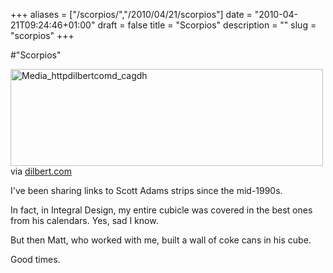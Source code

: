 +++
aliases = ["/scorpios/","/2010/04/21/scorpios"]
date = "2010-04-21T09:24:46+01:00"
draft = false
title = "Scorpios"
description = ""
slug = "scorpios"
+++

#"Scorpios"


 <div class="posterous_bookmarklet_entry">
 <div class='p_embed p_image_embed'>
<a href="http://getfile4.posterous.com/getfile/files.posterous.com/conoroneill/rgECshEHmBGbboGwikkFpJCcCvGlCtxoiebnoodyJvlzAoJsjufirehemEaI/media_httpdilbertcomd_CAgdH.gif.scaled1000.gif"><img alt="Media_httpdilbertcomd_cagdh" height="155" src="http://getfile3.posterous.com/getfile/files.posterous.com/conoroneill/rgECshEHmBGbboGwikkFpJCcCvGlCtxoiebnoodyJvlzAoJsjufirehemEaI/media_httpdilbertcomd_CAgdH.gif.scaled500.gif" width="500" /></a>
</div>
<div class="posterous_quote_citation">via <a href="http://dilbert.com/strips/comic/2010-04-16/?utm_source=feedburner&amp;utm_medium=feed&amp;utm_campaign=Feed%3A+DilbertDailyStrip+%28Dilbert+Daily+Strip%29&amp;utm_content=Google+Reader">dilbert.com</a></div>
 <p>I've been sharing links to Scott Adams strips since the mid-1990s. 
</p><p>In fact, in Integral Design, my entire cubicle was covered in the best ones from his calendars. Yes, sad I know. 
</p><p>But then Matt, who worked with me, built a wall of coke cans in his cube. 
</p><p>Good times.</p></div>
 